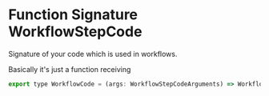 ﻿---
uid: Api.Js.InPage.WorkflowStepCode
summary: Signature of your code which is used in workflows.
---

# Function Signature WorkflowStepCode

Signature of your code which is used in workflows.

Basically it's just a function receiving [](xref:Api.Js.InPage.WorkflowStepCodeArguments) 

```js
export type WorkflowCode = (args: WorkflowStepCodeArguments) => WorkflowStepCodeArguments;
```